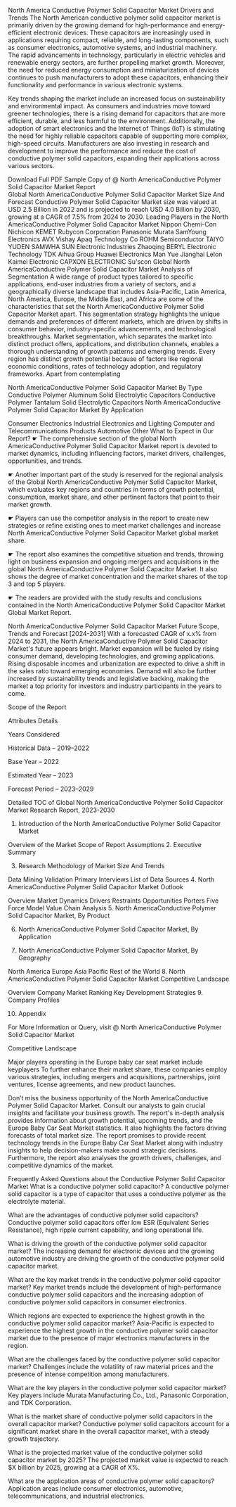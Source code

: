 North America Conductive Polymer Solid Capacitor Market Drivers and Trends
The North American conductive polymer solid capacitor market is primarily driven by the growing demand for high-performance and energy-efficient electronic devices. These capacitors are increasingly used in applications requiring compact, reliable, and long-lasting components, such as consumer electronics, automotive systems, and industrial machinery. The rapid advancements in technology, particularly in electric vehicles and renewable energy sectors, are further propelling market growth. Moreover, the need for reduced energy consumption and miniaturization of devices continues to push manufacturers to adopt these capacitors, enhancing their functionality and performance in various electronic systems.

Key trends shaping the market include an increased focus on sustainability and environmental impact. As consumers and industries move toward greener technologies, there is a rising demand for capacitors that are more efficient, durable, and less harmful to the environment. Additionally, the adoption of smart electronics and the Internet of Things (IoT) is stimulating the need for highly reliable capacitors capable of supporting more complex, high-speed circuits. Manufacturers are also investing in research and development to improve the performance and reduce the cost of conductive polymer solid capacitors, expanding their applications across various sectors.

Download Full PDF Sample Copy of @ North AmericaConductive Polymer Solid Capacitor Market Report  
Global North AmericaConductive Polymer Solid Capacitor Market Size And Forecast
Conductive Polymer Solid Capacitor Market size was valued at USD 2.5 Billion in 2022 and is projected to reach USD 4.0 Billion by 2030, growing at a CAGR of 7.5% from 2024 to 2030.
Leading Players in the North AmericaConductive Polymer Solid Capacitor Market
Nippon Chemi-Con
Nichicon
KEMET
Rubycon Corporation
Panasonic
Murata
SamYoung Electronics
AVX
Vishay
Apaq Technology Co
ROHM Semiconductor
TAIYO YUDEN
SAMWHA
SUN Electronic Industries
Zhaoqing BERYL Electronic Technology
TDK
Aihua Group
Huawei Electronics
Man Yue
Jianghai
Lelon
Kaimei Electronic
CAPXON ELECTRONIC
Su'scon
Global North AmericaConductive Polymer Solid Capacitor Market Analysis of Segmentation
A wide range of product types tailored to specific applications, end-user industries from a variety of sectors, and a geographically diverse landscape that includes Asia-Pacific, Latin America, North America, Europe, the Middle East, and Africa are some of the characteristics that set the North AmericaConductive Polymer Solid Capacitor Market apart. This segmentation strategy highlights the unique demands and preferences of different markets, which are driven by shifts in consumer behavior, industry-specific advancements, and technological breakthroughs. Market segmentation, which separates the market into distinct product offers, applications, and distribution channels, enables a thorough understanding of growth patterns and emerging trends. Every region has distinct growth potential because of factors like regional economic conditions, rates of technology adoption, and regulatory frameworks. Apart from contemplating

North AmericaConductive Polymer Solid Capacitor Market By Type
Conductive Polymer Aluminum Solid Electrolytic Capacitors
Conductive Polymer Tantalum Solid Electrolytic Capacitors
North AmericaConductive Polymer Solid Capacitor Market By Application

Consumer Electronics
Industrial Electronics and Lighting
Computer and Telecommunications Products
Automotive
Other
What to Expect in Our Report?
☛ The comprehensive section of the global North AmericaConductive Polymer Solid Capacitor Market report is devoted to market dynamics, including influencing factors, market drivers, challenges, opportunities, and trends.

☛ Another important part of the study is reserved for the regional analysis of the Global North AmericaConductive Polymer Solid Capacitor Market, which evaluates key regions and countries in terms of growth potential, consumption, market share, and other pertinent factors that point to their market growth.

☛ Players can use the competitor analysis in the report to create new strategies or refine existing ones to meet market challenges and increase North AmericaConductive Polymer Solid Capacitor Market global market share.

☛ The report also examines the competitive situation and trends, throwing light on business expansion and ongoing mergers and acquisitions in the global North AmericaConductive Polymer Solid Capacitor Market. It also shows the degree of market concentration and the market shares of the top 3 and top 5 players.

☛ The readers are provided with the study results and conclusions contained in the North AmericaConductive Polymer Solid Capacitor Market Global Market Report.

North AmericaConductive Polymer Solid Capacitor Market Future Scope, Trends and Forecast [2024-2031]
With a forecasted CAGR of x.x% from 2024 to 2031, the North AmericaConductive Polymer Solid Capacitor Market's future appears bright. Market expansion will be fueled by rising consumer demand, developing technologies, and growing applications. Rising disposable incomes and urbanization are expected to drive a shift in the sales ratio toward emerging economies. Demand will also be further increased by sustainability trends and legislative backing, making the market a top priority for investors and industry participants in the years to come.

Scope of the Report

Attributes Details

Years Considered

Historical Data – 2019–2022

Base Year – 2022

Estimated Year – 2023

Forecast Period – 2023–2029

Detailed TOC of Global North AmericaConductive Polymer Solid Capacitor Market Research Report, 2023-2030
1. Introduction of the North AmericaConductive Polymer Solid Capacitor Market

Overview of the Market
Scope of Report
Assumptions
2. Executive Summary

3. Research Methodology of Market Size And Trends

Data Mining
Validation
Primary Interviews
List of Data Sources
4. North AmericaConductive Polymer Solid Capacitor Market Outlook

Overview
Market Dynamics
Drivers
Restraints
Opportunities
Porters Five Force Model
Value Chain Analysis
5. North AmericaConductive Polymer Solid Capacitor Market, By Product

6. North AmericaConductive Polymer Solid Capacitor Market, By Application

7. North AmericaConductive Polymer Solid Capacitor Market, By Geography

North America
Europe
Asia Pacific
Rest of the World
8. North AmericaConductive Polymer Solid Capacitor Market Competitive Landscape

Overview
Company Market Ranking
Key Development Strategies
9. Company Profiles

10. Appendix

For More Information or Query, visit @ North AmericaConductive Polymer Solid Capacitor Market

Competitive Landscape

Major players operating in the Europe baby car seat market include keyplayers To further enhance their market share, these companies employ various strategies, including mergers and acquisitions, partnerships, joint ventures, license agreements, and new product launches.

Don’t miss the business opportunity of the North AmericaConductive Polymer Solid Capacitor Market. Consult our analysts to gain crucial insights and facilitate your business growth.
The report's in-depth analysis provides information about growth potential, upcoming trends, and the Europe Baby Car Seat Market statistics. It also highlights the factors driving forecasts of total market size. The report promises to provide recent technology trends in the Europe Baby Car Seat Market along with industry insights to help decision-makers make sound strategic decisions. Furthermore, the report also analyses the growth drivers, challenges, and competitive dynamics of the market.

Frequently Asked Questions about the Conductive Polymer Solid Capacitor Market
What is a conductive polymer solid capacitor?
A conductive polymer solid capacitor is a type of capacitor that uses a conductive polymer as the electrolyte material.

What are the advantages of conductive polymer solid capacitors?
Conductive polymer solid capacitors offer low ESR (Equivalent Series Resistance), high ripple current capability, and long operational life.

What is driving the growth of the conductive polymer solid capacitor market?
The increasing demand for electronic devices and the growing automotive industry are driving the growth of the conductive polymer solid capacitor market.

What are the key market trends in the conductive polymer solid capacitor market?
Key market trends include the development of high-performance conductive polymer solid capacitors and the increasing adoption of conductive polymer solid capacitors in consumer electronics.

Which regions are expected to experience the highest growth in the conductive polymer solid capacitor market?
Asia-Pacific is expected to experience the highest growth in the conductive polymer solid capacitor market due to the presence of major electronics manufacturers in the region.

What are the challenges faced by the conductive polymer solid capacitor market?
Challenges include the volatility of raw material prices and the presence of intense competition among manufacturers.

What are the key players in the conductive polymer solid capacitor market?
Key players include Murata Manufacturing Co., Ltd., Panasonic Corporation, and TDK Corporation.

What is the market share of conductive polymer solid capacitors in the overall capacitor market?
Conductive polymer solid capacitors account for a significant market share in the overall capacitor market, with a steady growth trajectory.

What is the projected market value of the conductive polymer solid capacitor market by 2025?
The projected market value is expected to reach $X billion by 2025, growing at a CAGR of X%.

What are the application areas of conductive polymer solid capacitors?
Application areas include consumer electronics, automotive, telecommunications, and industrial electronics.
